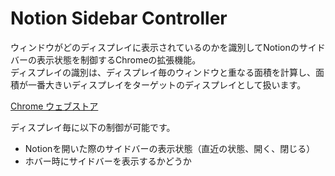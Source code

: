 # Notion Sidebar Controller

ウィンドウがどのディスプレイに表示されているのかを識別してNotionのサイドバーの表示状態を制御するChromeの拡張機能。  
ディスプレイの識別は、ディスプレイ毎のウィンドウと重なる面積を計算し、面積が一番大きいディスプレイをターゲットのディスプレイとして扱います。

[Chrome ウェブストア](https://chromewebstore.google.com/detail/notion-sidebar-controller/fldadmaamjoaojadidebmhoaaiijlahc)

ディスプレイ毎に以下の制御が可能です。
- Notionを開いた際のサイドバーの表示状態（直近の状態、開く、閉じる）
- ホバー時にサイドバーを表示するかどうか
